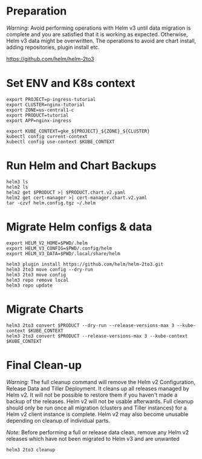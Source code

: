 # Preparation
*Warning:*
  Avoid performing operations with Helm v3 until data migration is complete and you are satisfied that it is working as expected. Otherwise, Helm v3 data might be overwritten. The operations to avoid are chart install, adding repositories, plugin install etc.

https://github.com/helm/helm-2to3

# Set ENV and K8s context
```
export PROJECT=p-ingress-tutorial
export CLUSTER=nginx-tutorial
export ZONE=us-central1-c
export PRODUCT=tutorial
export APP=nginx-ingress

export KUBE_CONTEXT=gke_${PROJECT}_${ZONE}_${CLUSTER}
kubectl config current-context
kubectl config use-context $KUBE_CONTEXT
```

# Run Helm and Chart Backups
```
helm3 ls
helm2 ls
helm2 get $PRODUCT >| $PRODUCT.chart.v2.yaml
helm2 get cert-manager >| cert-manager.chart.v2.yaml
tar -czvf helm.config.tgz ~/.helm
```

# Migrate Helm configs & data
```
export HELM_V2_HOME=$PWD/.helm
export HELM_V3_CONFIG=$PWD/.config/helm
export HELM_V3_DATA=$PWD/.local/share/helm

helm3 plugin install https://github.com/helm/helm-2to3.git
helm3 2to3 move config --dry-run
helm3 2to3 move config
helm3 repo remove local
helm3 repo update
```

# Migrate Charts
```
helm3 2to3 convert $PRODUCT --dry-run --release-versions-max 3 --kube-context $KUBE_CONTEXT
helm3 2to3 convert $PRODUCT --release-versions-max 3 --kube-context $KUBE_CONTEXT
```

# Final Clean-up
*Warning:*
  The full cleanup command will remove the Helm v2 Configuration, Release Data and Tiller Deployment. It cleans up all releases managed by Helm v2. It will not be possible to restore them if you haven't made a backup of the releases. Helm v2 will not be usable afterwards. Full cleanup should only be run once all migration (clusters and Tiller instances) for a Helm v2 client instance is complete. Helm v2 may also become unusable depending on cleanup of individual parts.

*Note:*
  Before performing a full or release data clean, remove any Helm v2 releases which have not been migrated to Helm v3 and are unwanted

```
helm3 2to3 cleanup
```
